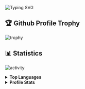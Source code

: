 
![Typing SVG](https://readme-typing-svg.herokuapp.com?font=Fira+Code&pause=1000&vCenter=true&width=435&height=100&lines=Hello+there%2C+I'm+Jr.+Web-Developer!;I+like+to+get+to+know+new+things!;I+learn+from+my+mistakes..;And+correct+them+%F0%9F%98%8E)

## 🏆 Github Profile Trophy
![trophy](https://github-profile-trophy.vercel.app/?username=artndev&theme=onestar)


## 📊 Statistics
![activity](http://github-profile-summary-cards.vercel.app/api/cards/profile-details?username=artndev&theme=github_dark)


<details>
  <summary><b>Top Languages</b></summary>
  <img src="http://github-profile-summary-cards.vercel.app/api/cards/repos-per-language?username=artndev&theme=github_dark" />
</details>
<details>
  <summary><b>Profile Stats</b></summary>
  <br/>
  <img src="http://github-profile-summary-cards.vercel.app/api/cards/stats?username=artndev&theme=github_dark" /></a>
  <br/>
</details>
     
       






